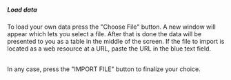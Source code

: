 <h5>Load data</h5>
To load your own data press the "Choose File" button. A new window will appear which lets you select a file. After that is done the data will be presented to you as a table in the middle of the screen. If the file to import is located as a web resource at a URL, paste the URL in the blue text field. <br><br>

In any case, press the "IMPORT FILE" button to finalize your choice.    
